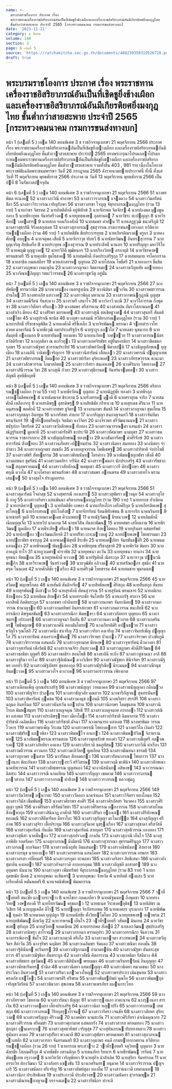 ```yaml
---
name: >-
  พระบรมราชโองการ ประกาศ เรื่อง
  พระราชทานเครื่องราชอิสริยาภรณ์อันเป็นที่เชิดชูยิ่งช้างเผือกและเครื่องราชอิสริยาภรณ์อันมีเกียรติยศยิ่งมงกุฎไทย
  ชั้นต่ำกว่าสายสะพาย ประจำปี 2565 [กระทรวงคมนาคม กรมการขนส่งทางบก]
date: '2023-11-21'
category: ข พิเศษ
volume: 140
section: 3
page: 6 เล่มที่ 5
source: 'https://ratchakitcha.soc.go.th/documents/488239358319526728.pdf'
draft: true
---
```


# พระบรมราชโองการ ประกาศ เรื่อง พระราชทานเครื่องราชอิสริยาภรณ์อันเป็นที่เชิดชูยิ่งช้างเผือกและเครื่องราชอิสริยาภรณ์อันมีเกียรติยศยิ่งมงกุฎไทย ชั้นต่ำกว่าสายสะพาย ประจำปี 2565 [กระทรวงคมนาคม กรมการขนส่งทางบก]

หน้า 1 (เลมที่ 5 ) เลม 140 ตอนพิเศษ 3 ข ราชกิจจานุเบกษา 21 พฤศจิกายน 2566 ประกาศ เรื่อง พระราชทานเครื่องราชอิสริยาภรณอันเป็นที่เชิดชูยิ่งชางเผือก และเครื่องราชอิสริยาภรณอันมีเกียรติยศยิ่งมงกุฎไทย ชั้นต่ํากวาสายสะพาย ประจําป 2565 ทรงพระกรุณาโปรดเกลาโปรดกระหมอมพระราชทานเครื่องราชอิสริยาภรณอันเป็นที่เชิดชูยิ่งชางเผือก และเครื่องราชอิสริยาภรณอันมีเกียรติยศยิ่งมงกุฎไทย ชั้นต่ํากวาสายสะพาย รวมทั้งสิ้น 403 , 981 ราย เนื่องในโอกาสพระราชพิธีเฉลิมพระชนมพรรษา วันที่ 28 กรกฎาคม 2565 ดังรายนามทายประกาศนี้ ทั้งนี้ ตั้งแต่วันที่ 11 พฤศจิกายน พุทธศักราช 2566 ประกาศ ณ วันที่ 13 พฤศจิกายน พุทธศักราช 2566 เป็นปที่ 8 ในรัชกาลปจจุบัน

หน้า 6 (เลมที่ 5 ) เลม 140 ตอนพิเศษ 3 ข ราชกิจจานุเบกษา 21 พฤศจิกายน 2566 51 นางพรพิมล ทะนงค 52 นางสาวภาวิณี คําอาษา 53 นางสาววราภรณ แจมดวง 54 นางสาววิมลรัตน์ สีลา 55 นางสาววีระวรรณ เจริญรักษา 56 นางสาวอรชา ใจบุญ จัตุรถาภรณมงกุฎไทย (รวม 13 ราย) 1 นายกําธร จิตรทศ 2 นายกิตติศักดิ์ อยู่พิทักษ์ 3 นายจักรพล จิตจักร 4 นายปองพล มุงพูนกลาง 5 นายพีระยุทธ จันทร์ศรีวงค 6 นายยุทธพงษ กุลสานต 7 นายวัชระ ทะปญญา 8 นายวีรศิลป วงศเสาร 9 นายสกล รอดเรืองศักดิ์ 10 นายสมพร คําปน 11 นายเสฏฐวุฒิ ชนะศรีภูมิ 12 นางสาวสุธาสินี จิรังคสกุลเดช 13 นางสาวสุภาภรณ สุขสุวรรณ กรมการขนสงทางบก ทวีติยาภรณชางเผือก (รวม 46 ราย) 1 นายกิตติธัช ชัยประการยุทธ 2 นายเกียรติณรงค ครูบา 3 นายคงศักย อบอุน 4 นายจตุพล เสือมี 5 นายจักราวุธ ทับทวี 6 นายนัธทวัฒน อินทรสุวรรณ 7 นายบุญเจริญ สิทธิเครือ 8 นายประยุทธ ลองสุวรรณ 9 นายประสิทธิ์ นานอก 10 นายปริญญา มหาวิริโย 11 นายพฤฒิ บุญชูวงศ 12 นายรวีกิติ์ พุฒิธนกร 13 นายเรืองวิทย ครองยุติ 14 นายวัชรพงษ พรหมชาตรี 15 นายศุภชัย ชุมไธสงค 16 นายสมศักดิ์ อังคประเสริฐกุล 17 นายสมหมาย จรโคกกรวด 18 นายสาธิต กมลเสถียร 19 นายเสกสรรค บุญรอด 20 นายโสภณ โพธิ์ศรี 21 นายองอาจ ชื่นชิต 22 นางสาวกฤษณา เหมะธุลิน 23 นางสาวกาญจนา จิตตารมย 24 นางสาวขวัญหทัย คลายทอง 25 นางจิณหภิญญา รชตะวิวรรธน 26 นางสาวชูขวัญ อยู่มั่น

หน้า 7 (เลมที่ 5 ) เลม 140 ตอนพิเศษ 3 ข ราชกิจจานุเบกษา 21 พฤศจิกายน 2566 27 นางทัศนีย ธรรมวานิช 28 นางนวลนอง เนตรสูงเนิน 29 นางนิติมา มวงจีน 30 นางสาวพชรวรรณ ปานไม 31 นางพรลภัส แสงวงศ 32 นางสาวพิกุล มหานาม 33 นางสาวภาษณกุฎาณี บุญสุข 34 นางสาวมณีรัตน์ จันสะดวง 35 นางราตรี เสนาใจ 36 นางวิภาวี มะณี 37 นางวิไลวรรณ กิ่งพุดซา 38 นางสาววิศัลยา ศรีแกว 39 นางสมพร ศรีสารคาม 40 นางสายฝน อัมราโสภานนท 41 นางสําเริง มีทอง 42 นางสิริพร มกรพงศ 43 นางสาวสุณี ชลเชิดชูวงศ 44 นางสาวสุนทรี สันตติวงศไชย 45 นางสุปราณี พานิช 46 นางอุษา แสงมณี ทวีติยาภรณมงกุฎไทย (รวม 30 ราย) 1 นายกรสิทธิ์ ปรีชาชาญพิชิต 2 นายคงศักดิ์ ศรีขี้เหล็ก 3 นายจิรพัฒน พรรณา 4 รอยตํารวจโท ชวยศ มาดารัตน์ 5 นายชัยวุฒิ อมรประเสริฐกิจ 6 นายฐากูร แกวใส 7 นายเดชา นุชนารถ 8 นายสัมฤทธิ์ กองนอก 9 นายสายันต ทองแพง 10 นายอนวัทย วงศชวย 11 นางสาวการณฉัตร สวัสดิรักษา 12 นางกุลธิดา ณ ตะกั่วทุง 13 นางสาวเกศจิรพัชร อยู่ยืนยงรติกร 14 นางสาวชิดชนก กุลพร 15 นางสาวณัฐพร สุวรรณประทีป 16 นางสาวทิพย์วัลย พิศาลปติ 17 นางธัญญลักษณ บุญเมือง 18 นางนลินี วานิชยเจริญการ 19 นางสาวนิสารัตน์ เสือแกว 20 นางสาวพรรณี ปญญาเทพ 21 นางสาวพัชราภรณ อิ่มนอย 22 นางสาวฟาริดา ดุริยะพงศ 23 นางสาวภัทรษวรรณ ชะนะมา 24 นางสาวลักษวรรณ โกมาสถิตย 25 นางสาววริสรา สนเคหงษ 26 นางศิรินาถ ไชยยางค 27 นางสาวสินีวรรณ วิชา 28 นางสุณี กัวหา 29 นางสาวสุธีกานต จันทร์แจมหลา 30 นางสาวอัญชลี สุทธิชัยฤทธิ์

หน้า 8 (เลมที่ 5 ) เลม 140 ตอนพิเศษ 3 ข ราชกิจจานุเบกษา 21 พฤศจิกายน 2566 ตริตาภรณชางเผือก (รวม 55 ราย) 1 นายชัยวัตน บุญสละ 2 นายณัฏฐชัย ทองคํา 3 นายธีรกุล เลาหโมลิศพงษ 4 นายนัดธเรศ ขิระทาน 5 นายรังสรรค มุงดี 6 นายศรายุทธ จารึก 7 นายสมศักดิ์ เหลืองจารุ 8 นายสรดิษฐ สุสรดิษฐ 9 นายสิทธิชัย กรีฑาเวช 10 นายสุรเดช ศิรินวล 11 นายอนุสรณ พลศักดิ์ 12 นางสาวกชพร ชูจิตร 13 นางกนกพร ขันชลี 14 นางสาวกาญจนา ขุนเกี้ยม 15 นางสาวกุลชญา อินทชูด 16 นางจรัสพร คําผาย 17 นางจริญญา ธนกาญจนทวี 18 นางสาวจันทิมา พรมจันทร์ 19 วาที่รอยตรีหญิง จิตติมา คงวิจิตร 20 นางจิราพร ศรีวัฒนานนท 21 นางสาวชนัฐปภา ไชยรักษ์ 22 นางสาวชวัลลักษณ ทั่งทอง 23 นางสาวณวรรณศา แสนเม้า 24 นางสาวณัฏฐรินทร มูลพาที 25 นางสาวดํารัสศิริ ธะประวัติ 26 นางสาวทัศนาพร นามบุตร 27 นางสาวธมนวรรณ ราชการกลาง 28 นางธัญญลักษณ ทองชวง 29 นางธันยารัศย คําศิริรักษ์ 30 นางสาวธารารัตน์ สังขทอง 31 นางสาวนภัทสร เปยมปาน 32 นางสาวนิตยา สมอทอง 33 นางนิตยา จําปาขาว 34 นางสาวเบญจพร สมขลัง 35 นางเบญจวรรณ ไพพิเชษฐ 36 นางสาวปาริชาติ จําปาโพธิ์ 37 นางสาวพัชรี สัตยธรรม 38 นางสาวพัทธนันท ไตรดํารง 39 นางพิมพชญาพัชร เพ็งดี 40 นางมลชนก ชุมรัตน์ 41 นางสาวมลทิรา วารีนิล 42 นางสาวรมนภา นักประเสริฐ 43 นางสาวรัชชาภรณ สกุลพราหมณ 44 นางสาววลัยลักณ พลพุทธา 45 นางสาววารี ศิลปกษา 46 นางสาวศกุณี ดวงโต 47 นางโศรดา พรหมรักษา 48 นางสาวสมพร ออนพรม 49 นางสาวสายใจ พรามเสนห 50 นางสุดใจ ประมูลอรรถ

หน้า 9 (เลมที่ 5 ) เลม 140 ตอนพิเศษ 3 ข ราชกิจจานุเบกษา 21 พฤศจิกายน 2566 51 นางสาวสุดารัตน์ ใจคําสุข 52 นางสุพรรณี กองเสาร 53 นางสาวสุพัตรา ดวงฉุย 54 นางสาวสุไฮนี อาบู 55 นางสาวอริศรา แสนพันนา ตริตาภรณมงกุฎไทย (รวม 190 ราย) 1 นายกรกช บัวเนียม 2 นายกรดิศวร บุญหลา 3 นายกิตติชัย เกษลา 4 นายเกรียงไกร เครือศิริกุล 5 นายเกียรติพงษ สุยะใหญ 6 นายไกรสรณ สุปะโกสังข 7 นายจักรรัตน์ รัตนพิทักษ์ชน 8 นายจารึก นาคนรินทร 9 นายชาตรี จูมลี 10 นายณรงคเดช ศิวะแพทย 11 นายณัฐวัฒน ธีรธนวงษ 12 นายเติมศักดิ์ เนียมบุญเจือ 13 นายทวีป นาคงาม 14 นายทวีสิน อันทะพัฒน 15 นายทศพร เสงี่ยมงาม 16 นายธีรวัฒน มูลเมือง 17 นายธีระสีห ศรีแกว 18 นายนเรศ สิงหโตทอง 19 นายบุรินธร ผสมทรัพย์ 20 นายปกปอง วองวัฒนเกียรติ 21 นายปรีชา เกาะมวงหมู่ 22 นายปยพงษ ไชยธรรมมา 23 นายปยะพัชร ขจรบุญ 24 นายพงศพิสุทธิ์ ธีระชัย 25 นายพงศภัทร จันทขันธศิริ 26 นายพนม แสงผอง 27 นายพีรพงศ พันธุเมือง 28 นายพีรยุทธ ปรีชาสุชาติ 29 นายพีรวัส พิมทา 30 นายภาคภูมิ ยาใจ 31 นายภูวเมศร คําราพิช 32 นายยุทธนา ตะวัน 33 นายยุทธนา ทาแกง 34 นายยุทธนา ทิพมอม 35 นายยุทธศักดิ์ หาวงษ 36 นายรัฐศักดิ์ ณีตระกุล 37 นายวราวุธ ปนวนิชยกิจ 38 นายวีระพงษ จันทร์วงศ 39 นายวุฒิชัย อภิวงค 40 นายศรัณยกร สุขมิ่ง 41 นายศรุต โนนเดช 42 นายศักดิ์ชัย รุงเรือง 43 นายศิริวุฒิ ไทยธรรม 44 นายสมชาย พุมานนท

หน้า 10 (เลมที่ 5 ) เลม 140 ตอนพิเศษ 3 ข ราชกิจจานุเบกษา 21 พฤศจิกายน 2566 45 นายสวิตต พฤกษโกศล 46 นายสันติ สันติจารีย 47 นายสิทธิพงษ ศิริสกุล 48 นายสืบสกุล สันทบ 49 นายสุรพันธ มิ่งสวาง 50 นายสุรศักดิ์ ทัศนสุวรรณ 51 นายสุรัตน์ พรมเขจร 52 นายอดิเรก สิงหทอง 53 นายอธิคม สิงหคํา 54 นายอรรถชัย จันโททัย 55 นายเอกรัฐ ศรอาจ 56 นายเอกสิทธิ์ กิตติตระกูล 57 นางกชพร เปาอินทร 58 นางสาวกนกพร จันทะนิตย 59 นางสาวกนกวรรณ ชํานาญจุย 60 นางสาวกมลทิพย์ อินทรสถาพร 61 นางสาวกมลวรรณ ชนะสิทธิ์ 62 นางกรรณิกา ดิษฐพลขันธ 63 นางสาวกรรณิกา พิมพขาว 64 นางสาวกัลยกร บุญทอง 65 นางกาซมาร เปาะเดร 66 นางสาวกาญจนา ยืนยัน 67 นางสาวกานดา แกวกรต 68 นางสาวเกศรินทร โพธิ์พฤกษ 69 นางสาวเกศินี ทองตันไตรย 70 นางเกียรติศิริ แปนชวย 71 นางสาวขวัญใจ รุณโสภี 72 นางสาวคนึง ขําเจริญ 73 นางสาวจริยา คงเจริญ 74 นางสาวจันทร์เพ็ญ ปญญาใส 75 นางจาฑารัตน์ สงเคราะหพันธ 76 นางสาวจิราพร บัวแกว 77 นางสาวจิราพร ปวงชัยภูมิ 78 นางสาวจิราวรรณ แสนคลัง 79 นางสาวจุฑามาศ ชัยหงษ 80 นางสาวจุฑารัตน์ คิ้วดวงตา 81 นางสาวจุฑารัตน์ เพ็งรัศมี 82 นางสาวเจนจิรา กันทะวงค 83 นางสาวชฎาพร ศักดิ์สิริวัฒน 84 นางสาวชลธิชา บุญศรี 85 นางสาวชลธิรา สอนโพธิ์ 86 นางชาลินี ยะบึง 87 นางสาวซูซานนา อาลี 88 นางสาวซูรีนา ยาโงะ 89 นางสาวฐิติณัณค ดวงวิเชียร 90 นางสาวณัฐชยา พินิจจิตร 91 นางสาวณัฐพร เอกบัว 92 นางสาวณัฐภัสสร ขุนทองกุล 93 นางสาวณัฐริณีย นีระมนต 94 นางสาวณีรนุช อินตะวงค 95 นางสาวดวงใจ ดวงวงค 96 นางสาวดาราวรรณ เพียงเกต

หน้า 11 (เลมที่ 5 ) เลม 140 ตอนพิเศษ 3 ข ราชกิจจานุเบกษา 21 พฤศจิกายน 2566 97 นางสาวเดือนเพ็ญ ญาณประเสริฐ 98 นางสาวธนัญญา วาหมงคล 99 นางสาวธนัญญาดา กลีบมวง 100 นางสาวธัญจิรา บัวออน 101 นางสาวธัญวลัย คุณฮวย 102 นางธารีกัญจน สุนทรนันท 103 นางสาวธิดารัตน์ อุดสม 104 นางสาวนงนุช ออนดี 105 นางนริศรา สรรสิริ 106 นางสาวนฤมล อินทโฉม 107 นางสาวนันทวัน แกวปาน 108 นางสาวนิภาพร โดมขุนทด 109 นางสาวนิโรบล พิมพสมุทร 110 นางสาวเบญจคุณ วิสิทธิ์ 111 นางสาวเบญจมาศ การกลา 112 นางสาวปณิตา แสงพล 113 นางสาวประดิษฐวรดา เมืองโมง 114 นางสาวปาริชาติ ฉิมมากรม 115 นางสาวปาริชาติ เฉลิมเมือง 116 นางสาวปาริชาติ มัจฉา 117 นางพจนารถ แสงเดช 118 นางพรพิมล วรรณโวหาร 119 นางสาวพรเพ็ญ วีระสม 120 นางสาวพรรณี ไชยองคการ 121 นางพรวิไล เงินคํา 122 นางสาวพัชรีย แกวพิลา 123 นางสาวพิมพใจ ทาแกว 124 นางสาวพิมพปวีณ จิภาธรานนท 125 นางพิมพพรรณ ธรรมสอน 126 นางสาวพุทธรักษ์ ทองคํา 127 นางสาวเพ็ญศรี กลาณรงค 128 นางสาวภัททิยา คงแหง 129 นางสาวภัทรวดี ชมภูทัศน 130 นางสาวภาวิณี คําเรือง 131 นางสาวมลิวรรณ ดาวนอก 132 นางสาวมะลิวัลย พูลเอียด 133 นางสาวมัณทนา ธรรมธิ 134 นางสาวยุภาพร ตนสาย 135 นางรัชนก สีกอดแกว 136 นางสาวรัตนาภรณ ไชยถาวร 137 นางรุงนภา พิละกันทา 138 นางสาวรุงระวี ศรีวิสรณ 139 นางสาวฤดี ขะพินิจ 140 นางสาวลักษณา นาคทิพวรรณ 141 นางสาวลัทธพรรณ บุญสนอง 142 นางวนัสนันท อสิพงษ 143 นางวรรณณา ดิสสระ 144 นางสาววรรณี นาคเทียม 145 นางสาววรัญญา เขตคาม 146 นางสาววราภรณ แกวสากล 147 นางสาววราภรณ คําสิงห 148 นางสาววราภรณ หลวงชุมภู

หน้า 12 (เลมที่ 5 ) เลม 140 ตอนพิเศษ 3 ข ราชกิจจานุเบกษา 21 พฤศจิกายน 2566 149 นางสาววันวิสาข ตนวาตะ 150 นางสาววัลลภา นาคจําแลง 151 นางสาววิจิตรา ทองโกมล 152 นางสาววีนัส เข็มพันธ 153 นางสาวศิยาพร สงศิริ 154 นางสาวศิรภัสสร จินาตอง 155 นางสาวศิริญญา บุษดี 156 นางศิรินยา ตรีรัตน์วิชชา 157 นางสาวศิริพรรณ ผองวรรณ 158 นางสาวสายไหม สิงหหากุล 159 นางสาวสินินาฏ ภาศักดี 160 นางสาวสิริมา ยองเสง 161 นางสาวสิริลักษณ ทองมณี 162 นางสาวสีตีมารีแย ดือราโอะ 163 นางสาวสุกัญญา มะโนเปย 164 นางสุกัญญา ศรีภาพ 165 นางสาวสุจิรา เชื้อประทุม 166 นางสาวสุจีมาศ นุชรุงเรือง 167 นางสาวสุชาดา ศรีสวัสดิ์ 168 นางสาวสุดารัตน์ กันเม็ด 169 นางสาวสุดารัตน์ สายบุตร 170 นางสาวสุทธิวรรณ กองทอง 171 นางสาวสุนิสา นาคพี่นอง 172 นางสาวสุภปรางค กางถัน 173 นางสาวสุภาณี เย็นใจ 174 นางสุภาพิลัย รอดรัดดา 175 นางสุภาภรณ มิ่งมิตรมี 176 นางสาวสุวรรณา สุธรรมศิรินุกูล 177 นางสาวเสาวภรณ ลาภจินดา 178 นางสาวหนึ่งฤทัย อินแสนตะ 179 นางสาวอธิชนันท สิงหราช 180 นางสาวอรนุช นาทองบอ 181 นางสาวอรพรรณ แสนโคตร 182 นางสาวอรวรรณ เทพกร 183 นางสาวอรสา เปลี่ยนศรี 184 นางสาวอรอุมา ยะพลหา 185 นางสาวอริสรา สิทธิเสนา 186 นางสาวอังสุมาลิน คงเหลา 187 นางสาวอัจฉราวดี ลาภเอกอุดม 188 นางสาวอัญชลี มาสาตร 189 นางอุทุมพร นันนวน 190 นางสาวอุษา เพิ่มทรัพย์ จัตุรถาภรณมงกุฎไทย (รวม 83 ราย) 1 นายกฤตษณัย มีเดช 2 นายกฤษณะ คะชินทร 3 นายกฤษณะ จังหวัด 4 นายกิตติ สงแสง 5 นายเกรียงศักดิ์ หมั่นพลศรี 6 นายเจตนิพัทธ พิมพกรรณ

หน้า 13 (เลมที่ 5 ) เลม 140 ตอนพิเศษ 3 ข ราชกิจจานุเบกษา 21 พฤศจิกายน 2566 7 วาที่รอยตรี ชนะชัย แกวกระจาง 8 นายไชยา กลมเกลียว 9 นายณัฐนนท กิ่งพุดซา 10 นายทรงวิทย วงษทองดี 11 นายไทยวัฒน ครุธแกว 12 นายธเนศ วีระพงศยุติธ 13 นายนิติธร ณ วิเชียร 14 นายบุญเหลือ ดีไร 15 นายปญญา จิรภัทรเกษม 16 นายพงศกร บุระผากา 17 นายพิพัฒน ทุนคํา 18 นายมงคล บุญปลูก 19 นายมนัสชัย ตั้งวิทยโมไนย 20 นายยุทธพงษ เผาพรม 21 นายฤทธิพัฒน มิ่งขวัญ 22 นายวรพจน เย็นใจ 23 วาที่รอยตรี วสันต มินเทน 24 นายวัชรพงศ สุยังกุล 25 นายสุวิทย หอมเนียม 26 นายอรรถพล สังขดี 27 นายเอกวัฒน สุขประเสริฐ 28 นางสาวกนิษฐา สาโรจน 29 นางสาวกรกนก ธรรมอุประ 30 นางสาวกรรณิกา จันทวาน 31 นางกรรณิการ ขันใจ 32 นางสาวเกตุวดี ศรีเกื้อ 33 นางสาวแกวตา สวาทพงษ 34 นางสาวขวัญจิตร สีคําวัน 35 นางจุรีพร นฤมิตร 36 นางสาวเฉลิมพร จันแดง 37 นางสาวชนิดา ทองมั่น 38 นางสาวฐิตินันท ทะรินทร 39 นางสาวณัฐกานต อํามาตยหิน 40 นางสาวณัฐชา ตันตระสุขถาวร 41 นางสาวณัฐธิดา ฮั่นตระกูล 42 นางสาวดัชนี คิดการงาน 43 นางตาลติมา รัสดีดวง 44 นางสาวทัชชกร สุขวัฒน 45 นางสาวธิตินันท พรหมมา 46 นางสาวนรินทรรัตน์ อินบุญญา 47 นางสาวนัทธารินทร บัวนิล 48 นางสาวนิตยา แสนปญญา 49 นางสาวนิตยา หมวดชนะ 50 นางประวีณา อินทวงศ 51 นางสาวปริดา แกวดวงใหญ 52 นางสาวพรประภา เมินขุนทด 53 นางสาวพรลภัส แซโคว 54 นางสาวพรศิริ ศรีพรม 55 นางสาวพันธทิพย์ คุณโย 56 นางสาวพิมพกุล เจริญชวัลรัตน์ 57 นางสาวพิมวลา สุขเกษม 58 นางสาวแพรภัทร แผนกระโทก

หน้า 14 (เลมที่ 5 ) เลม 140 ตอนพิเศษ 3 ข ราชกิจจานุเบกษา 21 พฤศจิกายน 2566 59 นางสาวภัทราพร ไชยลาม 60 นางสาวรัตนา ธัญญะ 61 นางสาวรุงนภา ถาตะนาน 62 นางรุงนภา สารเงิน 63 นางสาววงคผกา เลี้ยงประเสริฐ 64 นางสาววนิดา หญาปรัง 65 นางสาววราภรณ เทศสกุล 66 นางสาววราภรณ วิริยกุลรุงโรจน 67 นางสาววริศรา เจนชัย 68 นางสาววลัยพร สุริยะวงศ 69 นางสาวศรัญญา ศิริวงค 70 นางศศิธร นามสะกัน 71 นางสาวศิริภัทรา ดําเนินคุณากร 72 นางสาวศิริวรรณ ศรีคมขํา 73 นางสาวศุภามาศ แสพลกรัง 74 นางสาวสวรส พรหมทอง 75 นางสาวสุกฤตา อุนเคราะห 76 นางสาวสุทธาทิพย์ เจริญสุข 77 นางสุทินภรณ ทับทองหลาง 78 นางสาวสุนันทา ดาดก 79 นางสาวสุปรียา พวงมาลี 80 นางสาวสุพัตรา พรหมเพชร 81 นางสาวสุภาภรณ ชางสลัก 82 นางสาวอารยา จันทรมนตรี 83 นางสาวอุมาพร คนดี กรมทาอากาศยาน ทวีติยาภรณชางเผือก (รวม 26 ราย) 1 นายกรกช พระสวาง 2 วาที่รอยตรี จตุวิทย บุญมาก 3 นายฉัตรชัย โสภณศิริกุล 4 นายชัชชัย กสานติกุล 5 นายธนภัทร รีทหาร 6 นายธีรพัฒน วรรัตน์ 7 นายพันธุเทพ กรุงวงศ 8 นายวิทวัส เจริญพิทยา 9 นายสุกิจ นําล้ําเลิศ 10 นายสุริยา จันทร์รอด 11 นายอรรถวิท ต้องวัฒนา 12 นางกัลยา แขงขัน 13 นางเกศรินทร อนุมาศ 14 นางสาวจิรวรรณ ปญจเภรี 15 นางสาวชนัตถา ศรีเจริญ 16 นางสาวทิพย์สุดา ทองลิ้ม 17 นางสาวธนาวดี เทพานนท 18 นางสาวนิภา ประสิทธิเดช 19 นางประภาวดี ประดับวงษ 20 นางสาวมนันยา สุวรรณพุม 21 นางสาวมัณฑนกาญจน บรรจงแตม 22 นางสาวรัชนีกร ทําจะดี
